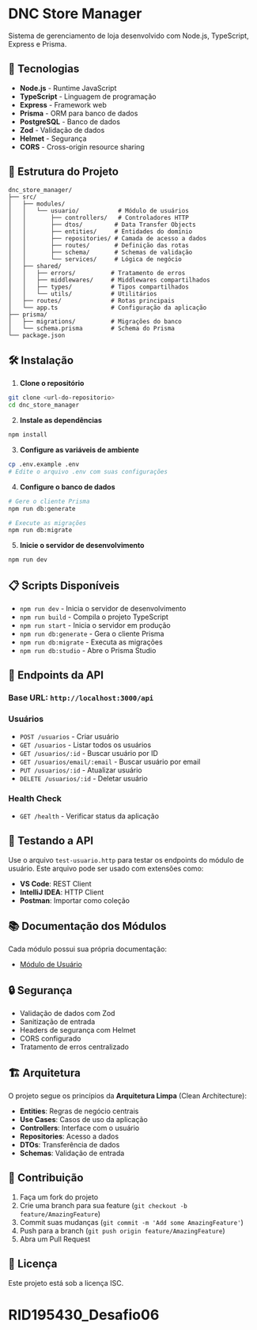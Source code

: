 # DNC Store Manager

Sistema de gerenciamento de loja desenvolvido com Node.js, TypeScript, Express e Prisma.

## 🚀 Tecnologias

- **Node.js** - Runtime JavaScript
- **TypeScript** - Linguagem de programação
- **Express** - Framework web
- **Prisma** - ORM para banco de dados
- **PostgreSQL** - Banco de dados
- **Zod** - Validação de dados
- **Helmet** - Segurança
- **CORS** - Cross-origin resource sharing

## 📁 Estrutura do Projeto

```
dnc_store_manager/
├── src/
│   ├── modules/
│   │   └── usuario/           # Módulo de usuários
│   │       ├── controllers/   # Controladores HTTP
│   │       ├── dtos/         # Data Transfer Objects
│   │       ├── entities/     # Entidades do domínio
│   │       ├── repositories/ # Camada de acesso a dados
│   │       ├── routes/       # Definição das rotas
│   │       ├── schema/       # Schemas de validação
│   │       └── services/     # Lógica de negócio
│   ├── shared/
│   │   ├── errors/          # Tratamento de erros
│   │   ├── middlewares/     # Middlewares compartilhados
│   │   ├── types/           # Tipos compartilhados
│   │   └── utils/           # Utilitários
│   ├── routes/              # Rotas principais
│   └── app.ts               # Configuração da aplicação
├── prisma/
│   ├── migrations/          # Migrações do banco
│   └── schema.prisma        # Schema do Prisma
└── package.json
```

## 🛠️ Instalação

1. **Clone o repositório**

```bash
git clone <url-do-repositorio>
cd dnc_store_manager
```

2. **Instale as dependências**

```bash
npm install
```

3. **Configure as variáveis de ambiente**

```bash
cp .env.example .env
# Edite o arquivo .env com suas configurações
```

4. **Configure o banco de dados**

```bash
# Gere o cliente Prisma
npm run db:generate

# Execute as migrações
npm run db:migrate
```

5. **Inicie o servidor de desenvolvimento**

```bash
npm run dev
```

## 📋 Scripts Disponíveis

- `npm run dev` - Inicia o servidor de desenvolvimento
- `npm run build` - Compila o projeto TypeScript
- `npm run start` - Inicia o servidor em produção
- `npm run db:generate` - Gera o cliente Prisma
- `npm run db:migrate` - Executa as migrações
- `npm run db:studio` - Abre o Prisma Studio

## 🔗 Endpoints da API

### Base URL: `http://localhost:3000/api`

### Usuários

- `POST /usuarios` - Criar usuário
- `GET /usuarios` - Listar todos os usuários
- `GET /usuarios/:id` - Buscar usuário por ID
- `GET /usuarios/email/:email` - Buscar usuário por email
- `PUT /usuarios/:id` - Atualizar usuário
- `DELETE /usuarios/:id` - Deletar usuário

### Health Check

- `GET /health` - Verificar status da aplicação

## 🧪 Testando a API

Use o arquivo `test-usuario.http` para testar os endpoints do módulo de usuário. Este arquivo pode ser usado com extensões como:

- **VS Code**: REST Client
- **IntelliJ IDEA**: HTTP Client
- **Postman**: Importar como coleção

## 📚 Documentação dos Módulos

Cada módulo possui sua própria documentação:

- [Módulo de Usuário](./src/modules/usuario/README.md)

## 🔒 Segurança

- Validação de dados com Zod
- Sanitização de entrada
- Headers de segurança com Helmet
- CORS configurado
- Tratamento de erros centralizado

## 🏗️ Arquitetura

O projeto segue os princípios da **Arquitetura Limpa** (Clean Architecture):

- **Entities**: Regras de negócio centrais
- **Use Cases**: Casos de uso da aplicação
- **Controllers**: Interface com o usuário
- **Repositories**: Acesso a dados
- **DTOs**: Transferência de dados
- **Schemas**: Validação de entrada

## 🤝 Contribuição

1. Faça um fork do projeto
2. Crie uma branch para sua feature (`git checkout -b feature/AmazingFeature`)
3. Commit suas mudanças (`git commit -m 'Add some AmazingFeature'`)
4. Push para a branch (`git push origin feature/AmazingFeature`)
5. Abra um Pull Request

## 📄 Licença

Este projeto está sob a licença ISC.
# RID195430_Desafio06
